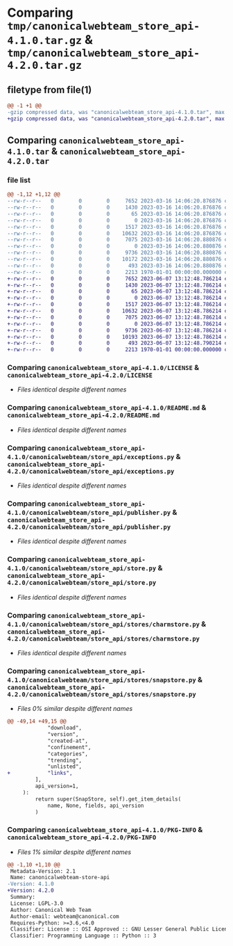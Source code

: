 # Comparing `tmp/canonicalwebteam_store_api-4.1.0.tar.gz` & `tmp/canonicalwebteam_store_api-4.2.0.tar.gz`

## filetype from file(1)

```diff
@@ -1 +1 @@
-gzip compressed data, was "canonicalwebteam_store_api-4.1.0.tar", max compression
+gzip compressed data, was "canonicalwebteam_store_api-4.2.0.tar", max compression
```

## Comparing `canonicalwebteam_store_api-4.1.0.tar` & `canonicalwebteam_store_api-4.2.0.tar`

### file list

```diff
@@ -1,12 +1,12 @@
--rw-r--r--   0        0        0     7652 2023-03-16 14:06:20.876876 canonicalwebteam_store_api-4.1.0/LICENSE
--rw-r--r--   0        0        0     1430 2023-03-16 14:06:20.876876 canonicalwebteam_store_api-4.1.0/README.md
--rw-r--r--   0        0        0       65 2023-03-16 14:06:20.876876 canonicalwebteam_store_api-4.1.0/canonicalwebteam/__init__.py
--rw-r--r--   0        0        0        0 2023-03-16 14:06:20.876876 canonicalwebteam_store_api-4.1.0/canonicalwebteam/store_api/__init__.py
--rw-r--r--   0        0        0     1517 2023-03-16 14:06:20.876876 canonicalwebteam_store_api-4.1.0/canonicalwebteam/store_api/exceptions.py
--rw-r--r--   0        0        0    10632 2023-03-16 14:06:20.876876 canonicalwebteam_store_api-4.1.0/canonicalwebteam/store_api/publisher.py
--rw-r--r--   0        0        0     7075 2023-03-16 14:06:20.880876 canonicalwebteam_store_api-4.1.0/canonicalwebteam/store_api/store.py
--rw-r--r--   0        0        0        0 2023-03-16 14:06:20.880876 canonicalwebteam_store_api-4.1.0/canonicalwebteam/store_api/stores/__init__.py
--rw-r--r--   0        0        0     9736 2023-03-16 14:06:20.880876 canonicalwebteam_store_api-4.1.0/canonicalwebteam/store_api/stores/charmstore.py
--rw-r--r--   0        0        0    10172 2023-03-16 14:06:20.880876 canonicalwebteam_store_api-4.1.0/canonicalwebteam/store_api/stores/snapstore.py
--rw-r--r--   0        0        0      493 2023-03-16 14:06:20.880876 canonicalwebteam_store_api-4.1.0/pyproject.toml
--rw-r--r--   0        0        0     2213 1970-01-01 00:00:00.000000 canonicalwebteam_store_api-4.1.0/PKG-INFO
+-rw-r--r--   0        0        0     7652 2023-06-07 13:12:48.786214 canonicalwebteam_store_api-4.2.0/LICENSE
+-rw-r--r--   0        0        0     1430 2023-06-07 13:12:48.786214 canonicalwebteam_store_api-4.2.0/README.md
+-rw-r--r--   0        0        0       65 2023-06-07 13:12:48.786214 canonicalwebteam_store_api-4.2.0/canonicalwebteam/__init__.py
+-rw-r--r--   0        0        0        0 2023-06-07 13:12:48.786214 canonicalwebteam_store_api-4.2.0/canonicalwebteam/store_api/__init__.py
+-rw-r--r--   0        0        0     1517 2023-06-07 13:12:48.786214 canonicalwebteam_store_api-4.2.0/canonicalwebteam/store_api/exceptions.py
+-rw-r--r--   0        0        0    10632 2023-06-07 13:12:48.786214 canonicalwebteam_store_api-4.2.0/canonicalwebteam/store_api/publisher.py
+-rw-r--r--   0        0        0     7075 2023-06-07 13:12:48.786214 canonicalwebteam_store_api-4.2.0/canonicalwebteam/store_api/store.py
+-rw-r--r--   0        0        0        0 2023-06-07 13:12:48.786214 canonicalwebteam_store_api-4.2.0/canonicalwebteam/store_api/stores/__init__.py
+-rw-r--r--   0        0        0     9736 2023-06-07 13:12:48.786214 canonicalwebteam_store_api-4.2.0/canonicalwebteam/store_api/stores/charmstore.py
+-rw-r--r--   0        0        0    10193 2023-06-07 13:12:48.786214 canonicalwebteam_store_api-4.2.0/canonicalwebteam/store_api/stores/snapstore.py
+-rw-r--r--   0        0        0      493 2023-06-07 13:12:48.790214 canonicalwebteam_store_api-4.2.0/pyproject.toml
+-rw-r--r--   0        0        0     2213 1970-01-01 00:00:00.000000 canonicalwebteam_store_api-4.2.0/PKG-INFO
```

### Comparing `canonicalwebteam_store_api-4.1.0/LICENSE` & `canonicalwebteam_store_api-4.2.0/LICENSE`

 * *Files identical despite different names*

### Comparing `canonicalwebteam_store_api-4.1.0/README.md` & `canonicalwebteam_store_api-4.2.0/README.md`

 * *Files identical despite different names*

### Comparing `canonicalwebteam_store_api-4.1.0/canonicalwebteam/store_api/exceptions.py` & `canonicalwebteam_store_api-4.2.0/canonicalwebteam/store_api/exceptions.py`

 * *Files identical despite different names*

### Comparing `canonicalwebteam_store_api-4.1.0/canonicalwebteam/store_api/publisher.py` & `canonicalwebteam_store_api-4.2.0/canonicalwebteam/store_api/publisher.py`

 * *Files identical despite different names*

### Comparing `canonicalwebteam_store_api-4.1.0/canonicalwebteam/store_api/store.py` & `canonicalwebteam_store_api-4.2.0/canonicalwebteam/store_api/store.py`

 * *Files identical despite different names*

### Comparing `canonicalwebteam_store_api-4.1.0/canonicalwebteam/store_api/stores/charmstore.py` & `canonicalwebteam_store_api-4.2.0/canonicalwebteam/store_api/stores/charmstore.py`

 * *Files identical despite different names*

### Comparing `canonicalwebteam_store_api-4.1.0/canonicalwebteam/store_api/stores/snapstore.py` & `canonicalwebteam_store_api-4.2.0/canonicalwebteam/store_api/stores/snapstore.py`

 * *Files 0% similar despite different names*

```diff
@@ -49,14 +49,15 @@
             "download",
             "version",
             "created-at",
             "confinement",
             "categories",
             "trending",
             "unlisted",
+            "links",
         ],
         api_version=1,
     ):
         return super(SnapStore, self).get_item_details(
             name, None, fields, api_version
         )
```

### Comparing `canonicalwebteam_store_api-4.1.0/PKG-INFO` & `canonicalwebteam_store_api-4.2.0/PKG-INFO`

 * *Files 1% similar despite different names*

```diff
@@ -1,10 +1,10 @@
 Metadata-Version: 2.1
 Name: canonicalwebteam-store-api
-Version: 4.1.0
+Version: 4.2.0
 Summary: 
 License: LGPL-3.0
 Author: Canonical Web Team
 Author-email: webteam@canonical.com
 Requires-Python: >=3.6,<4.0
 Classifier: License :: OSI Approved :: GNU Lesser General Public License v3 (LGPLv3)
 Classifier: Programming Language :: Python :: 3
```

